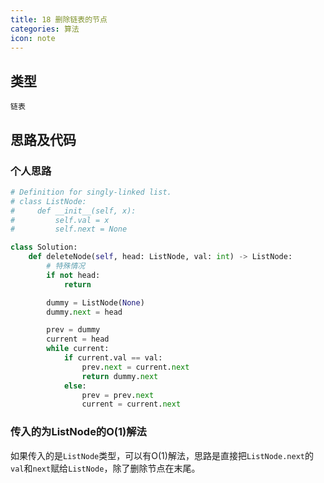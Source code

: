 ```yaml
---
title: 18 删除链表的节点
categories: 算法
icon: note
---
```


## 类型

`链表`

## 思路及代码

### 个人思路

```python
# Definition for singly-linked list.
# class ListNode:
#     def __init__(self, x):
#         self.val = x
#         self.next = None

class Solution:
    def deleteNode(self, head: ListNode, val: int) -> ListNode:
        # 特殊情况
        if not head:
            return

        dummy = ListNode(None)
        dummy.next = head

        prev = dummy
        current = head
        while current:
            if current.val == val:
                prev.next = current.next
                return dummy.next
            else:
                prev = prev.next
                current = current.next        
```

### 传入的为ListNode的O(1)解法
如果传入的是`ListNode`类型，可以有O(1)解法，思路是直接把`ListNode.next`的`val`和`next`赋给`ListNode`，除了删除节点在末尾。